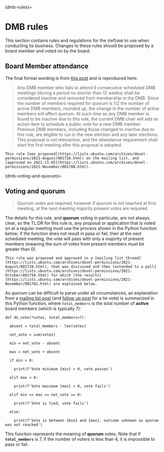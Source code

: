 (dmb-rules)=
# DMB rules

This section contains rules and regulations for the {ref}`dmb` to use when conducting its business.
Changes to these rules should be proposed by a board member and voted on by the board.


## Board Member attendance

The final formal wording is from [this post](https://lists.ubuntu.com/archives/devel-permissions/2021-October/001750.html) and is reproduced here:

> Any DMB member who fails to attend 6 consecutive scheduled DMB meetings (during a period no shorter than 12 weeks) shall be considered inactive and removed from membership in the DMB.
> Since the number of members required for quorum is 1/2 the number of active DMB members, rounded up, the change in the number of active members will affect quorum.
> At such time as any DMB member is found to be inactive due to this rule, the current DMB chair will add an action item to schedule a public vote for a new DMB member.
> Previous DMB members, including those changed to inactive due to this rule, are eligible to run in the new election and any later elections.
> This proposal is not retroactive, and the attendance requirement shall start the first meeting after this proposal is adopted.

```{note}
This rule [was proposed](https://lists.ubuntu.com/archives/devel-permissions/2021-August/001726.html) on the mailing list, and [approved on 2021-11-05](https://lists.ubuntu.com/archives/devel-permissions/2021-November/001780.html).
```

(dmb-voting-and-quorum)=
## Voting and quorum

> Quorum votes are required, however if quorum is not reached at first meeting, at the next meeting majority present votes are required.

The details for this rule, and **quorum** voting in particular, are not always clear, so the TL:DR for this rule is, any proposal or application that is voted on at a regular meeting must use the process shown in the Python function below;
if the function does not result in pass or fail, then at the next scheduled meeting, the vote will pass with only a majority of present members (meaning the sum of votes from present members must be greater than 0).

```{note}
This rule was proposed and approved in a [mailing list thread](https://lists.ubuntu.com/archives/devel-permissions/2021-August/001728.html), that was discussed and then [extended to a poll](https://lists.ubuntu.com/archives/devel-permissions/2021-October/001756.html) for which [the results](https://lists.ubuntu.com/archives/devel-permissions/2021-November/001782.html) are explained below.
```

As *quorum* can be difficult to parse under all circumstances, an explanation from a [mailing list post](https://lists.ubuntu.com/archives/devel-permissions/2021-October/001763.html) (and [follow up post](https://lists.ubuntu.com/archives/devel-permissions/2021-October/001764.html) for a tie vote) is summarized in this Python function, where `total_members` is the total number of **active** board members (which is typically 7):

```none
def do_vote(*votes, total_members=7):

  absent = total_members - len(votes)

  net_vote = sum(votes)

  min = net_vote - absent

  max = net_vote + absent

  if min > 0:

    print(f'Vote minimum {min} > 0, vote passes')

  elif max < 0:

    print(f'Vote maximum {max} < 0, vote fails')

  elif min == max == net_vote == 0:

    print(f'Vote is tied, vote fails')

  else:

    print(f'Vote is between {min} and {max}, outcome unknown as quorum was not reached')
```

This function represents the meaning of **quorum** votes.
Note that if **`total_members`** is 7, if the number of voters is less than 4, it is impossible to pass or fail.
